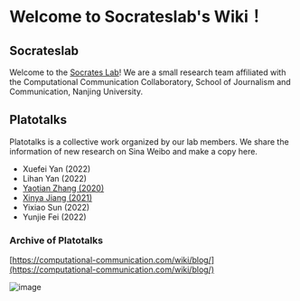 # Welcome to Socrateslab's Wiki！

## Socrateslab

Welcome to the [Socrates Lab](https://github.com/socrateslab)! We are a small research team affiliated with the Computational Communication Collaboratory, School of Journalism and Communication, Nanjing University.

## Platotalks

Platotalks is a collective work organized by our lab members. We share the information of new research on Sina Weibo and make a copy here. 

- Xuefei Yan (2022)
- Lihan Yan (2022)
- [Yaotian Zhang (2020)](https://yaotianzhang.github.io/)
- [Xinya Jiang (2021)](https://alexandrajiang.github.io/)
- Yixiao Sun (2022)
- Yunjie Fei (2022)


### Archive of Platotalks

[https://computational-communication.com/wiki/blog/](https://computational-communication.com/wiki/blog/)


![image](https://user-images.githubusercontent.com/543384/178101007-f41a3ec4-ee71-4b43-a452-ee61cf6db4e5.png)


